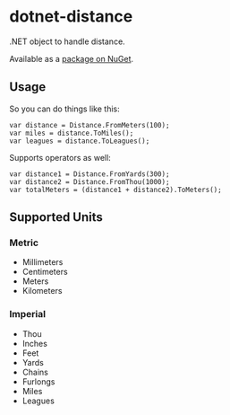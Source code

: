 dotnet-distance
===============

.NET object to handle distance.

Available as a [package on NuGet](http://www.nuget.org/packages/Tripsis.DistanceModel/).


## Usage
So you can do things like this:

    var distance = Distance.FromMeters(100);
    var miles = distance.ToMiles();
    var leagues = distance.ToLeagues();
    
Supports operators as well:

    var distance1 = Distance.FromYards(300);
    var distance2 = Distance.FromThou(1000);
    var totalMeters = (distance1 + distance2).ToMeters();
    
## Supported Units
### Metric
- Millimeters
- Centimeters
- Meters
- Kilometers

### Imperial
- Thou
- Inches
- Feet
- Yards
- Chains
- Furlongs
- Miles
- Leagues
